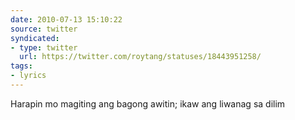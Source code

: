 ```yaml
---
date: 2010-07-13 15:10:22
source: twitter
syndicated:
- type: twitter
  url: https://twitter.com/roytang/statuses/18443951258/
tags:
- lyrics
---
```


Harapin mo magiting ang bagong awitin; ikaw ang liwanag sa dilim